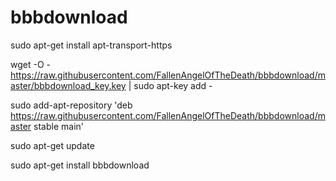 # bbbdownload

sudo apt-get install apt-transport-https

wget -O - https://raw.githubusercontent.com/FallenAngelOfTheDeath/bbbdownload/master/bbbdownload_key.key | sudo apt-key add -

sudo add-apt-repository 'deb https://raw.githubusercontent.com/FallenAngelOfTheDeath/bbbdownload/master stable main' 

sudo apt-get update

sudo apt-get install bbbdownload
